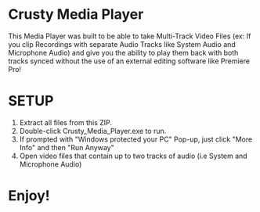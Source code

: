 # Crusty Media Player
This Media Player was built to be able to take Multi-Track Video Files  (ex: If you clip Recordings with separate Audio Tracks like System Audio and Microphone Audio) and give you the ability to play them back with both tracks synced without the use of an external editing software like Premiere Pro!

# SETUP
1. Extract all files from this ZIP.
2. Double-click Crusty_Media_Player.exe to run.
3. If prompted with "Windows protected your PC" Pop-up, just click "More Info" and then "Run Anyway"
4. Open video files that contain up to two tracks of audio (i.e System and Microphone Audio)

# Enjoy!
